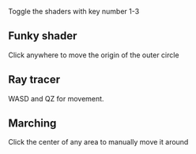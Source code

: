 Toggle the shaders with key number 1-3

## Funky shader

Click anywhere to move the origin of the outer circle

## Ray tracer

WASD and QZ for movement. 

## Marching

Click the center of any area to manually move it around